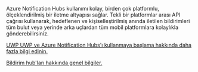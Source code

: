 ﻿Azure Notification Hubs kullanımı kolay, birden çok platformlu, ölçeklendirilmiş bir iletme altyapısı sağlar. Tekli bir platformlar arası API çağrısı kullanarak, hedeflenen ve kişiselleştirilmiş anında iletilen bildirimleri tüm bulut veya yerinde arka uçlardan tüm mobil platformlara kolaylıkla gönderebilirsiniz.

[UWP UWP ve Azure Notification Hubs'ı kullanmaya başlama hakkında daha fazla bilgi edinin.](https://docs.microsoft.com/en-us/azure/notification-hubs/notification-hubs-windows-store-dotnet-get-started-wns-push-notification)

[Bildirim hub'ları hakkında genel bilgiler.](https://docs.microsoft.com/en-us/azure/notification-hubs/notification-hubs-push-notification-overview)
